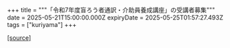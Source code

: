 +++
title = """「令和7年度盲ろう者通訳・介助員養成講座」の受講者募集"""
date = 2025-05-21T15:00:00.000Z
expiryDate = 2025-05-25T01:57:27.493Z
tags = ["kuriyama"]
+++


[[source]](https://www.town.kuriyama.hokkaido.jp/soshiki/39/31900.html)

